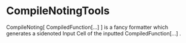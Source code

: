 # CompileNotingTools
CompileNoting[ CompiledFunction[...] ] is a fancy formatter which generates a sidenoted Input Cell of the inputted CompiledFunction[...] .
